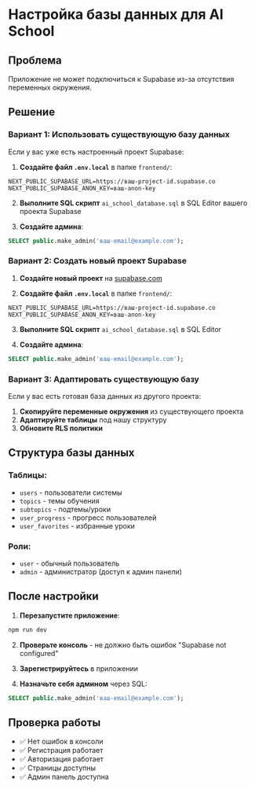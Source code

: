 # Настройка базы данных для AI School

## Проблема
Приложение не может подключиться к Supabase из-за отсутствия переменных окружения.

## Решение

### Вариант 1: Использовать существующую базу данных

Если у вас уже есть настроенный проект Supabase:

1. **Создайте файл `.env.local`** в папке `frontend/`:
```env
NEXT_PUBLIC_SUPABASE_URL=https://ваш-project-id.supabase.co
NEXT_PUBLIC_SUPABASE_ANON_KEY=ваш-anon-key
```

2. **Выполните SQL скрипт** `ai_school_database.sql` в SQL Editor вашего проекта Supabase

3. **Создайте админа**:
```sql
SELECT public.make_admin('ваш-email@example.com');
```

### Вариант 2: Создать новый проект Supabase

1. **Создайте новый проект** на [supabase.com](https://supabase.com)

2. **Создайте файл `.env.local`** в папке `frontend/`:
```env
NEXT_PUBLIC_SUPABASE_URL=https://ваш-project-id.supabase.co
NEXT_PUBLIC_SUPABASE_ANON_KEY=ваш-anon-key
```

3. **Выполните SQL скрипт** `ai_school_database.sql` в SQL Editor

4. **Создайте админа**:
```sql
SELECT public.make_admin('ваш-email@example.com');
```

### Вариант 3: Адаптировать существующую базу

Если у вас есть готовая база данных из другого проекта:

1. **Скопируйте переменные окружения** из существующего проекта
2. **Адаптируйте таблицы** под нашу структуру
3. **Обновите RLS политики**

## Структура базы данных

### Таблицы:
- `users` - пользователи системы
- `topics` - темы обучения
- `subtopics` - подтемы/уроки
- `user_progress` - прогресс пользователей
- `user_favorites` - избранные уроки

### Роли:
- `user` - обычный пользователь
- `admin` - администратор (доступ к админ панели)

## После настройки

1. **Перезапустите приложение**:
```bash
npm run dev
```

2. **Проверьте консоль** - не должно быть ошибок "Supabase not configured"

3. **Зарегистрируйтесь** в приложении

4. **Назначьте себя админом** через SQL:
```sql
SELECT public.make_admin('ваш-email@example.com');
```

## Проверка работы

- ✅ Нет ошибок в консоли
- ✅ Регистрация работает
- ✅ Авторизация работает
- ✅ Страницы доступны
- ✅ Админ панель доступна
